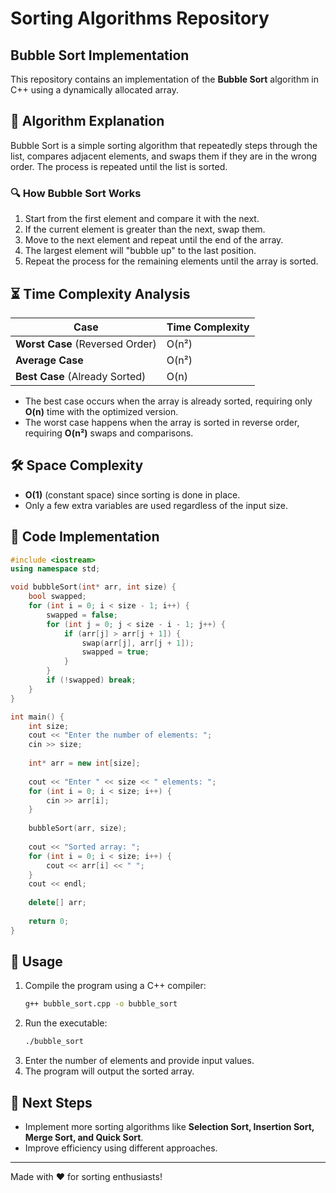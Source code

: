 # Sorting Algorithms Repository

## Bubble Sort Implementation

This repository contains an implementation of the **Bubble Sort** algorithm in C++ using a dynamically allocated array.

## 📌 Algorithm Explanation
Bubble Sort is a simple sorting algorithm that repeatedly steps through the list, compares adjacent elements, and swaps them if they are in the wrong order. The process is repeated until the list is sorted.

### 🔍 How Bubble Sort Works
1. Start from the first element and compare it with the next.
2. If the current element is greater than the next, swap them.
3. Move to the next element and repeat until the end of the array.
4. The largest element will "bubble up" to the last position.
5. Repeat the process for the remaining elements until the array is sorted.

## ⏳ Time Complexity Analysis
| Case        | Time Complexity |
|------------|----------------|
| **Worst Case** (Reversed Order) | O(n²) |
| **Average Case** | O(n²) |
| **Best Case** (Already Sorted) | O(n) |

- The best case occurs when the array is already sorted, requiring only **O(n)** time with the optimized version.
- The worst case happens when the array is sorted in reverse order, requiring **O(n²)** swaps and comparisons.

## 🛠 Space Complexity
- **O(1)** (constant space) since sorting is done in place.
- Only a few extra variables are used regardless of the input size.

## 📝 Code Implementation
```cpp
#include <iostream>
using namespace std;

void bubbleSort(int* arr, int size) {
    bool swapped;
    for (int i = 0; i < size - 1; i++) {
        swapped = false;
        for (int j = 0; j < size - i - 1; j++) {
            if (arr[j] > arr[j + 1]) {
                swap(arr[j], arr[j + 1]);
                swapped = true;
            }
        }
        if (!swapped) break;
    }
}

int main() {
    int size;
    cout << "Enter the number of elements: ";
    cin >> size;
    
    int* arr = new int[size];
    
    cout << "Enter " << size << " elements: ";
    for (int i = 0; i < size; i++) {
        cin >> arr[i];
    }
    
    bubbleSort(arr, size);
    
    cout << "Sorted array: ";
    for (int i = 0; i < size; i++) {
        cout << arr[i] << " ";
    }
    cout << endl;
    
    delete[] arr;
    
    return 0;
}
```

## 🚀 Usage
1. Compile the program using a C++ compiler:
   ```sh
   g++ bubble_sort.cpp -o bubble_sort
   ```
2. Run the executable:
   ```sh
   ./bubble_sort
   ```
3. Enter the number of elements and provide input values.
4. The program will output the sorted array.

## 📌 Next Steps
- Implement more sorting algorithms like **Selection Sort, Insertion Sort, Merge Sort, and Quick Sort**.
- Improve efficiency using different approaches.

---
Made with ❤️ for sorting enthusiasts!
